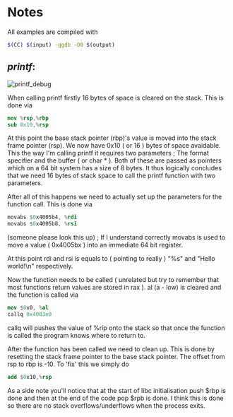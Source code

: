 # Notes

All examples are compiled with

````bash
$(CC) $(input) -ggdb -O0 $(output)
````

## *printf*:

![printf_debug](http://i.imgur.com/4e7lJlB.png)

When calling printf firstly 16 bytes of space is cleared on the stack.
This is done via

````nasm
mov %rsp,%rbp
sub 0x10,%rsp
````

At this point the base stack pointer (rbp)'s value is moved into the stack frame pointer (rsp). We now have 0x10 ( or 16 ) bytes of space avaidable. This the way I'm calling printf it requires two parameters ; The format specifier and the buffer ( or char * ). Both of these are passed as pointers which on a 64 bit system has a size of 8 bytes. It thus logically concludes that we need 16 bytes of stack space to call the printf function with two parameters.


After all of this happens we need to actually set up the parameters for the function call. This is done via

````nasm
movabs $0x4005b4, %rdi
movabs $0x4005b8, %rsi
````

(someone please look this up) ; If I understand correctly movabs is used to move a value ( 0x4005bx ) into an immediate 64 bit register.

At this point rdi and rsi is equals to ( pointing to really ) "%s" and "Hello world!\n" respectively.


Now the function needs to be called ( unrelated but try to remember that most functions return values are stored in rax ). al (a - low) is cleared and the function is called via

````nasm
mov $0x0, %al
callq 0x4003e0
````

callq will pushes the value of %rip onto the stack so that once the function is called the program knows where to return to.




After the function has been called we need to clean up. This is done by resetting the stack frame pointer to the base stack pointer. The offset from rsp to rbp is -10. To 'fix' this we simply do

````nasm
add $0x10,%rsp
````


As a side note you'll notice that at the start of libc initialisation push $rbp is done and then at the end of the code pop $rpb is done.
I think this is done so there are no stack overflows/underflows when the process exits.
